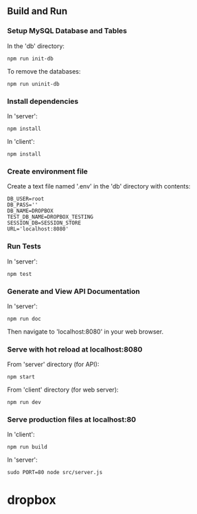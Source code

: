 ## Build and Run

### Setup MySQL Database and Tables
In the 'db' directory:
```
npm run init-db
```

To remove the databases:
```
npm run uninit-db
```

### Install dependencies
In 'server':
```
npm install
```

In 'client':
```
npm install
```

### Create environment file
Create a text file named '.env' in the 'db' directory with contents:
```
DB_USER=root
DB_PASS=''
DB_NAME=DROPBOX
TEST_DB_NAME=DROPBOX_TESTING
SESSION_DB=SESSION_STORE
URL='localhost:8080'
```

### Run Tests
In 'server':
```
npm test
```

### Generate and View API Documentation
In 'server':
```
npm run doc 
```
Then navigate to 'localhost:8080' in your web browser.

### Serve with hot reload at localhost:8080
From 'server' directory (for API):
```
npm start
```

From 'client' directory (for web server):
```
npm run dev
```

### Serve production files at localhost:80
In 'client':
```
npm run build
```

In 'server':
```
sudo PORT=80 node src/server.js
```
# dropbox
